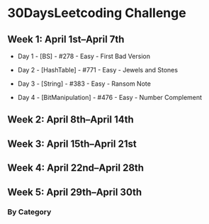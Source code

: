# 30DaysLeetcoding Challenge

## Week 1: April 1st–April 7th

* Day 1 - [BS] - #278 - Easy - First Bad Version

* Day 2 - [HashTable] - #771 - Easy - Jewels and Stones

* Day 3 - [String] - #383 - Easy - Ransom Note

* Day 4 - [BitManipulation] - #476 - Easy - Number Complement

## Week 2: April 8th–April 14th

## Week 3: April 15th–April 21st

## Week 4: April 22nd–April 28th

## Week 5: April 29th–April 30th

### By Category
